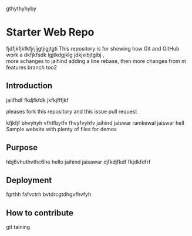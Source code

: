 
gthythyhyby
# Starter Web Repo
fjdfjkfjkfkfjrjijgtjigjtgti
This repository is for showing how Git and GitHub work
 a dkfjkfsdk lgjtkdgjklg jdkjxibjtgibj ,  
 more achanges to jaihind  adding a line rebase, then 
 more changes from m features branch too2
## Introduction 
jaiifhdf
fkdjfkfdk jkfkjfffjkf

pleases fork this repository and this issue pull request


kfjkfjf
bhvyhyh vfhtfbytfv  fhvyfvyhfv
jaihind jaiswar ramkewal jaiswar hell
Sample website with plenty of files for demos

## Purpose

hbj6vhuthvthc6he
hello jaihind jaisawar
djfkdjfkdf
fkjdkfdfrf
## Deployment 
fgrthh
fafvctrh
bvtdrcgtdhgvfhvfyh
## How to contribute

git taining